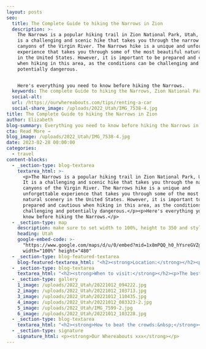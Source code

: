 ```yaml
---
layout: posts
seo:
  title: The Complete Guide to hiking the Narrows in Zion
  description: >-
    The Narrows is a popular hiking trail in Zion National Park, Utah, USA. It
    is a challenging and scenic hike that takes you through the narrow slot
    canyons of the Virgin River. The Narrows hike is a unique and unforgettable
    experience that takes you through some of the most beautiful natural scenery
    in the United States. However, it is important to be prepared and cautious
    when hiking in this area, as the conditions can be challenging and
    potentially dangerous.


    Here's everything you need to know before hiking the Narrows.
  keywords: The complete Guide to hiking the Narrows, Zion National Park, Utah, USA
  social-alt:
  url: /https://ourwhereabouts.com/tips/renting-a-car
  social-share_image: /uploads/2022_Utah/IMG_7538-4.jpg
title: The Complete Guide to hiking the Narrows in Zion
author: Elizabeth
blog-summary: Everything you need to know before hiking the Narrows in Zion National Park
cta: Read More →
blog_image: /uploads/2022_Utah/IMG_7538-4.jpg
date: 2023-02-28 00:00:00
categories:
  - travel
content-blocks:
  - _section-type: blog-textarea
    textarea_html: >-
      <p>The Narrows is a popular hiking trail in Zion National Park, Utah, USA.
      It is a challenging and scenic hike that takes you through the narrow slot
      canyons of the Virgin River. The Narrows hike is a unique and
      unforgettable experience that takes you through some of the most beautiful
      natural scenery in the United States. However, it is important to be
      prepared and cautious when hiking in this area, as the conditions can be
      challenging and potentially dangerous.</p><p>Here's everything you need to
      know before hiking the Narrows.</p>
  - _section-type: map
    description: make sure to set width to 100%, height to 350 and style to border 2
    heading: Utah
    google-embed-code: >-
      "https://www.google.com/maps/d/u/0/embed?mid=1x8mPQQ_h0_hYsreGVZgWzF8DQtVZqyU&ehbc=2E312F"
      width="100%" height="480"
  - _section-type: blog-featured-textarea
    blog-featured-textarea_html: "<h2><strong>Location:</strong></h2><p>The Narrows is a hike located in Zion National Park, Utah</p><p><strong>• Moab, Utah: </strong>300 miles.<br /><strong>• </strong><strong>Page, Arizona: </strong>118 miles.<br /><strong>•Las Vegas, Nevada: </strong>170 miles.<br /><strong>•</strong><strong>Salt Lake City, Utah: </strong>300 miles.</p><p>\_</p><h2><strong>Entrance Fee:</strong></h2><p><strong>•Private Vehicle: </strong>$35. Valid for 7 days.</p><p><strong>•</strong>We suggest getting a USA National Parks Pass for just $80 and saving money if you’re planning on visiting multiple National Parks in a year.</p><p>\_</p><h2><strong>Opening Hours:</strong></h2><p>The park is open every day of the year.</p><p>Zion Canyon Visitor Center 8 am to 5 pm</p><p>\_</p><h2><strong>Where to stay:</strong></h2><p>Springdale.</p><p><strong>Cable Mountain Lodge:</strong>&nbsp;We got a suite with a full kitchen, and a large living room with 2 couches, the bathroom was nice and clean and had everything we needed, the bed was so comfortable it was hard to leave in the morning and my favorite part of the lodge was our balcony with the beautiful view.</p><p><strong>•Price:</strong> $640 per night.</p>"
  - _section-type: blog-textarea
    textarea_html: "<h2><strong>When to visit:</strong></h2><p>The best time to hike The Narrows is from late May to October, but watch out for summer thunderstorms that can cause deathly flash floods.</p><p>\_</p><h2><strong>How long to stay:</strong></h2><p>The Narrows is 18 miles long but the beauty of the hike is that you can go as far as you like and turn back when you're ready. It is best to go in at least 3 miles up to Wall Street.</p><p>\_</p><h2><strong>Shuttles:</strong></h2><p>The shuttles run regularly from March through November, on weekends in February, and the last week in December. Zion Canyon Scenic Drive (the road that starts north of Canyon Junction) is closed to private vehicles when park shuttles are operating. Shuttles can arrive at the stops every seven minutes during the busiest days.</p><p>The first shuttle from the Visitors Center starts at 6:00 am, they are free, and you'll take it to the last stop called \"Temple of Sinawava (the ride will take about 40 mins).</p><p>•Parking at the Visitor Center is limited and if you arrive after 9:00 am you'll probably have to park in Springdale and walk or take a shuttle to the Visitor Center.</p>"
  - _section-type: gallery
    1_image: /uploads/2022_Utah/20221012_094222.jpg
    2_image: /uploads/2022_Utah/20221012_103713.jpg
    3_image: /uploads/2022_Utah/20221012_110435.jpg
    4_image: /uploads/2022_Utah/20221012_083323-2.jpg
    5_image: /uploads/2022_Utah/IMG_7599-2.jpg
    6_image: /uploads/2022_Utah/20221012_103228.jpg
  - _section-type: blog-textarea
    textarea_html: "<h2><strong>How to beat the crowds:&nbsp;</strong></h2><p>•The further you hike in, the fewer people there will be. We went in 3 miles and there weren't that many people.</p><p>•Start EARLY! The best time to start is around 8-11 am. We headed back at around 12 pm and we saw the amounts of people just arriving and it was crazy!</p><p>\_</p><h2><strong>Safety:</strong></h2><p>• There are cyanobacteria and cyanotoxins in the Virgin River &amp; Zion streams. The park monitors monthly for the presence of harmful cyanobacteria and advises you to wash off immediately, not to drink water, or touch your mouth or face after touching the water in the streams.</p><p>• Make sure there are no flash flood warnings, it can be very dangerous.</p><p>\_</p><h2><strong>How to prepare for the hike:</strong></h2><p><strong>• Dress like you will get wet: </strong>because you will! We brought our own water shoes, but you can definitely wear an old pair of sneakers or rent some shoes nearby outside the park.</p><p><strong>• Rent Equipment: </strong>This is key for those traveling in colder weather. There are many gear rentals in Springdale. If you're staying at Cable Mountain Lodge you'll get 10% off the Zion Outfitter gear rental.</p><p>You can rent the following:<br />•Dry bags/waterproof backpacks - About $10.<br />•Footwear package - Waterproof shoes and socks - Around $29 WORTH IT!<br />•Dry Pants - About $39 (Dan loved these, they kept him warm and dry, but I found the suction at the bottom unbeatable and decided not to wear it.<br />•Walking Stick - $10 - WORTH IT! The walking sticks really help you while hiking the narrows. There are many people who slip on the rocks and get hurt.<br />​&nbsp;</p>"
  - _section-type: signature
    signature_html: <p><strong>Our Whereabouts xxx</strong></p>
---
```

